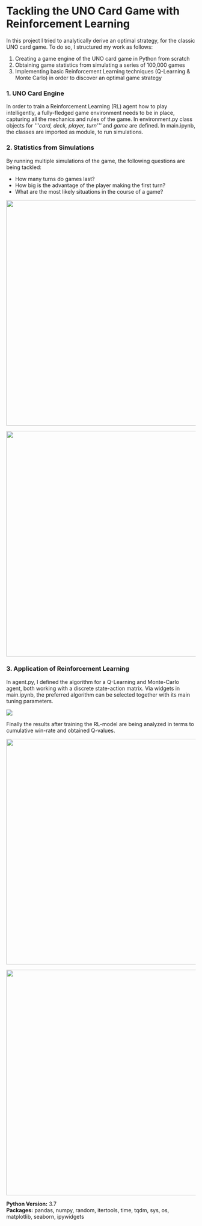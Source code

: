 # Tackling the UNO Card Game with Reinforcement Learning
In this project I tried to analytically derive an optimal strategy, for the classic UNO card game. To do so, I structured my work as follows:
1. Creating a game engine of the UNO card game in Python from scratch
2. Obtaining game statistics from simulating a series of 100,000 games
3. Implementing basic Reinforcement Learning techniques (Q-Learning & Monte Carlo) in order to discover an optimal game strategy

### 1. UNO Card Engine
In order to train a Reinforcement Learning (RL) agent how to play intelligently, a fully-fledged game environment needs to be in place, capturing all the mechanics and rules of the game. In environment.py class objects for <i>'''card, deck, player, turn'''</i> and <i>game</i> are defined. In main.ipynb, the classes are imported as module, to run simulations.

### 2. Statistics from Simulations
By running multiple simulations of the game, the following questions are being tackled:
* How many turns do games last?
* How big is the advantage of the player making the first turn?
* What are the most likely situations in the course of a game?

<p align="center"><img src="https://github.com/bernhard-pfann/uno-card-game_rl/blob/main/assets/img/turns.png", width = "600"></p>
<p align="center"><img src="https://github.com/bernhard-pfann/uno-card-game_rl/blob/main/assets/img/starting-advantage.png", width = "600"></p>

### 3. Application of Reinforcement Learning
In agent.py, I defined the algorithm for a Q-Learning and Monte-Carlo agent, both working with a discrete state-action matrix. Via widgets in main.ipynb, the preferred algorithm can be selected together with its main tuning parameters. 
<p align="left"><img src="https://github.com/bernhard-pfann/uno-card-game_rl/blob/main/assets/img/widgets.PNG"></p>

Finally the results after training the RL-model are being analyzed in terms to cumulative win-rate and obtained Q-values.

<p align="center"><img src="https://github.com/bernhard-pfann/uno-card-game_rl/blob/main/assets/img/win-rate.png", width = "600"></p>
<p align="center"><img src="https://github.com/bernhard-pfann/uno-card-game_rl/blob/main/assets/img/q-curve.png", width = "600"></p>

**Python Version:** 3.7  
**Packages:** pandas, numpy, random, itertools, time, tqdm, sys, os, matplotlib, seaborn, ipywidgets



